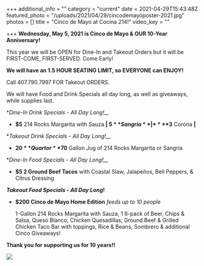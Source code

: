 +++
additional_info = ""
category = "current"
date = 2021-04-29T15:43:48Z
featured_photo = "/uploads/2021/04/29/cincodemayoposter-2021.jpg"
photos = []
title = "Cinco de Mayo at Cocina 214!"
video_key = ""

+++
**Wednesday, May 5, 2021 is Cinco de Mayo & OUR 10-Year Anniversary!**

This year we will be OPEN for Dine-In and Takeout Orders but it will be FIRST-COME, FIRST-SERVED. Come Early!

**We will have an 1.5 HOUR SEATING LIMIT, so EVERYONE can ENJOY!**

Call 407.790.7997 FOR Takeout ORDERS.

We will have Food and Drink Specials all day long, as well as giveaways, while supplies last.

**_Dine-In Drink Specials - All Day Long_!__*

* **$5** 214 Rocks Margarita with Sauza **| $5** Sangria **|** **$3** Corona **|**

**_Takeout Drink Specials - All Day Long_!__*

* **$20** Quart or **$70** Gallon Jug of 214 Rocks Margarita or Sangria

**_Dine-In Food Specials - All Day Long_!__*

* **$5 2 Ground Beef Tacos** with Coastal Slaw, Jalapeños, Bell Peppers, & Citrus Dressing

**_Takeout Food Specials - All Day Long_!**

* **$200 Cinco de Mayo Home Edition** _feeds up to 10 people_

  1-Gallon 214 Rocks Margarita with Sauza, 1 6-pack of Beer, Chips & Salsa, Queso Blanco, Chicken Quesadillas, Ground Beef & Grilled Chicken Taco Bar with toppings, Rice & Beans, Sombrero & additional Cinco Giveaways!

**Thank you for supporting us for 10 years!!**

![](/uploads/2021/04/29/cincodemayoposter-2021.jpg)